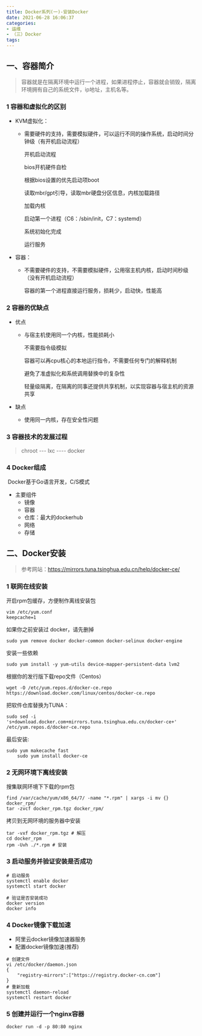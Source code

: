 ```yaml
---
title: Docker系列(一)-安装Docker
date: 2021-06-28 16:06:37
categories:
- 运维
- （三）Docker
tags:
---
```


## 一、容器简介

>容器就是在隔离环境中运行一个进程，如果进程停止，容器就会销毁，隔离环境拥有自己的系统文件，ip地址，主机名等。

### 1 容器和虚拟化的区别

- KVM虚拟化：

  - 需要硬件的支持，需要模拟硬件，可以运行不同的操作系统，启动时间分钟级（有开机启动流程）

    开机启动流程

    bios开机硬件自检

    根据bios设置的优先启动项boot

    读取mbr/gpt引导，读取mbr硬盘分区信息，内核加载路径

    加载内核

    启动第一个进程（C6：/sbin/init，C7：systemd）

    系统初始化完成

    运行服务

- 容器：

  - 不需要硬件的支持，不需要模拟硬件，公用宿主机内核，启动时间秒级（没有开机启动流程）

    容器的第一个进程直接运行服务，损耗少，启动快，性能高

### 2 容器的优缺点

- 优点

  - 与宿主机使用同一个内核，性能损耗小

    不需要指令级模拟

    容器可以再cpu核心的本地运行指令，不需要任何专门的解释机制

    避免了准虚拟化和系统调用替换中的复杂性

    轻量级隔离，在隔离的同事还提供共享机制，以实现容器与宿主机的资源共享

- 缺点

  - 使用同一内核，存在安全性问题

### 3 容器技术的发展过程

> chroot --- lxc ---- docker

### 4 Docker组成

​	Docker基于Go语言开发，C/S模式

- 主要组件
  - 镜像
  - 容器
  - 仓库：最大的dockerhub
  - 网络
  - 存储

## 二、Docker安装

>参考网站：https://mirrors.tuna.tsinghua.edu.cn/help/docker-ce/

### 1 联网在线安装

开启rpm包缓存，方便制作离线安装包

```shell
vim /etc/yum.conf
keepcache=1 
```

如果你之前安装过 docker，请先删掉

```shell
sudo yum remove docker docker-common docker-selinux docker-engine
```

安装一些依赖

```shell
sudo yum install -y yum-utils device-mapper-persistent-data lvm2
```

根据你的发行版下载repo文件（Centos）

```shell
wget -O /etc/yum.repos.d/docker-ce.repo https://download.docker.com/linux/centos/docker-ce.repo
```

把软件仓库替换为TUNA：

```shell
sudo sed -i 's+download.docker.com+mirrors.tuna.tsinghua.edu.cn/docker-ce+' /etc/yum.repos.d/docker-ce.repo
```

最后安装:

```shell
sudo yum makecache fast
    sudo yum install docker-ce
```

### 2 无网环境下离线安装

搜集联网环境下下载的rpm包

```shell
find /var/cache/yum/x86_64/7/ -name "*.rpm" | xargs -i mv {} docker_rpm/
tar -zvcf docker_rpm.tgz docker_rpm/
```

拷贝到无网环境的服务器中安装

```shell
tar -vxf docker_rpm.tgz # 解压
cd docker_rpm	
rpm -Uvh ./*.rpm # 安装
```

### 3 启动服务并验证安装是否成功

```shell
# 启动服务
systemctl enable docker
systemctl start docker

# 验证是否安装成功
docker version
docker info
```

### 4 Docker镜像下载加速

- 阿里云docker镜像加速器服务
- 配置docker镜像加速(推荐)

```shell
# 创建文件
vi /etc/docker/daemon.json
{    
	"registry-mirrors":["https://registry.docker-cn.com"]
} 
# 重新加载
systemctl daemon-reload
systemctl restart docker
```

### 5 创建并运行一个nginx容器

```shell
docker run -d -p 80:80 nginx
```

